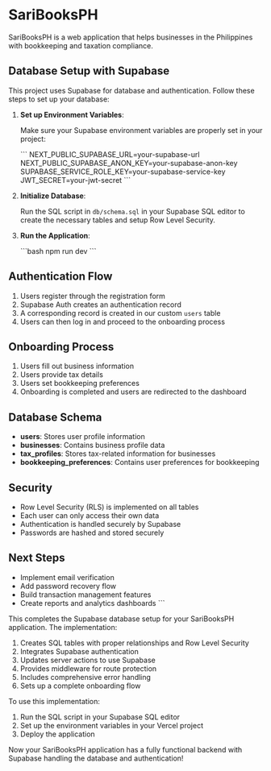 # SariBooksPH

SariBooksPH is a web application that helps businesses in the Philippines with bookkeeping and taxation compliance.

## Database Setup with Supabase

This project uses Supabase for database and authentication. Follow these steps to set up your database:

1. **Set up Environment Variables**:

   Make sure your Supabase environment variables are properly set in your project:

   \`\`\`
   NEXT_PUBLIC_SUPABASE_URL=your-supabase-url
   NEXT_PUBLIC_SUPABASE_ANON_KEY=your-supabase-anon-key
   SUPABASE_SERVICE_ROLE_KEY=your-supabase-service-key
   JWT_SECRET=your-jwt-secret
   \`\`\`

2. **Initialize Database**:

   Run the SQL script in `db/schema.sql` in your Supabase SQL editor to create the necessary tables and setup Row Level Security.

3. **Run the Application**:

   \`\`\`bash
   npm run dev
   \`\`\`

## Authentication Flow

1. Users register through the registration form
2. Supabase Auth creates an authentication record
3. A corresponding record is created in our custom `users` table
4. Users can then log in and proceed to the onboarding process

## Onboarding Process

1. Users fill out business information
2. Users provide tax details
3. Users set bookkeeping preferences
4. Onboarding is completed and users are redirected to the dashboard

## Database Schema

- **users**: Stores user profile information
- **businesses**: Contains business profile data
- **tax_profiles**: Stores tax-related information for businesses
- **bookkeeping_preferences**: Contains user preferences for bookkeeping

## Security

- Row Level Security (RLS) is implemented on all tables
- Each user can only access their own data
- Authentication is handled securely by Supabase
- Passwords are hashed and stored securely

## Next Steps

- Implement email verification
- Add password recovery flow
- Build transaction management features
- Create reports and analytics dashboards
\`\`\`

This completes the Supabase database setup for your SariBooksPH application. The implementation:

1. Creates SQL tables with proper relationships and Row Level Security
2. Integrates Supabase authentication
3. Updates server actions to use Supabase
4. Provides middleware for route protection
5. Includes comprehensive error handling
6. Sets up a complete onboarding flow

To use this implementation:
1. Run the SQL script in your Supabase SQL editor
2. Set up the environment variables in your Vercel project
3. Deploy the application

Now your SariBooksPH application has a fully functional backend with Supabase handling the database and authentication!
